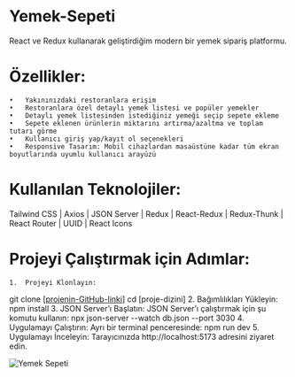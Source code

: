 # Yemek-Sepeti
React ve Redux kullanarak geliştirdiğim modern bir yemek sipariş platformu.

# Özellikler:
	•	Yakınınızdaki restoranlara erişim
	•	Restoranlara özel detaylı yemek listesi ve popüler yemekler
	•	Detaylı yemek listesinden istediğiniz yemeği seçip sepete ekleme
	•	Sepete eklenen ürünlerin miktarını artırma/azaltma ve toplam tutarı görme
	•	Kullanıcı giriş yap/kayıt ol seçenekleri
	•	Responsive Tasarım: Mobil cihazlardan masaüstüne kadar tüm ekran boyutlarında uyumlu kullanıcı arayüzü
 
# Kullanılan Teknolojiler:
Tailwind CSS | Axios | JSON Server | Redux | React-Redux | Redux-Thunk | React Router | UUID | React Icons

# Projeyi Çalıştırmak için Adımlar:
	1.	Projeyi Klonlayın:
git clone [[projenin-GitHub-linki](https://github.com/nevaldurmaz/Yemek-Sepeti.git)]
cd [proje-dizini]
	2.	Bağımlılıkları Yükleyin:
npm install
3.	JSON Server’ı Başlatın:
JSON Server’ı çalıştırmak için şu komutu kullanın:
npx json-server --watch db.json --port 3030
4.	Uygulamayı Çalıştırın:
Ayrı bir terminal penceresinde:
npm run dev
5.	Uygulamayı İnceleyin:
Tarayıcınızda http://localhost:5173 adresini ziyaret edin.


![Yemek Sepeti](https://github.com/user-attachments/assets/b170d4e4-3e45-4c58-b44b-231a7f51c81c)
